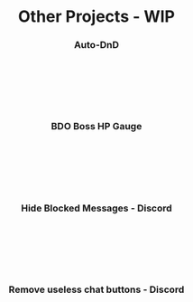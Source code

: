 <script>const page = "projects"</script>
<h1><center><b>Other Projects - WIP</b></center></h1>
<div class="conversionArea center">
	<h3><center><b>Auto-DnD</b></center></h3>
	<div class="embed center">
		<br>
		<br>
		<br>
		<br>
	</div>
	<br>
	<h3><center><b>BDO Boss HP Gauge</b></center></h3>
	<div class="embed center">
		<br>
		<br>
		<br>
		<br>
	</div>
	<br>
	<h3><center><b>Hide Blocked Messages - Discord</b></center></h3>
	<div class="embed center">
		<br>
		<br>
		<br>
		<br>
	</div>
	<br>
	<h3><center><b>Remove useless chat buttons - Discord</b></center></h3>
	<div class="embed center">
		<br>
		<br>
		<br>
		<br>
	</div>
</div>